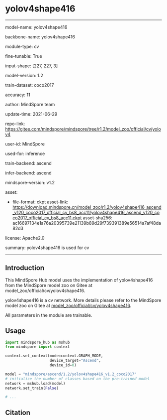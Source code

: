 # yolov4shape416

---

model-name: yolov4shape416

backbone-name: yolov4shape416

module-type: cv

fine-tunable: True

input-shape: [227, 227, 3]

model-version: 1.2

train-dataset: coco2017

accuracy: 11

author: MindSpore team

update-time: 2021-06-29

repo-link: <https://gitee.com/mindspore/mindspore/tree/r1.2/model_zoo/official/cv/yolov4>

user-id: MindSpore

used-for: inference

train-backend: ascend

infer-backend: ascend

mindspore-version: v1.2

asset:

-
    file-format: ckpt
    asset-link: <https://download.mindspore.cn/model_zoo/r1.2/yolov4shape416_ascend_v120_coco2017_official_cv_bs8_acc11/yolov4shape416_ascend_v120_coco2017_official_cv_bs8_acc11.ckpt>
    asset-sha256: ac16697134e1a76a20395739e21139b89d29f739391389e56514a7af48da82d3

license: Apache2.0

summary: yolov4shape416 is used for cv

---

## Introduction

This MindSpore Hub model uses the implementation of yolov4shape416 from the MindSpore model zoo on Gitee at model_zoo/official/cv/yolov4shape416.

yolov4shape416 is a cv network. More details please refer to the MindSpore model zoo on Gitee at [model_zoo/official/cv/yolov4shape416](https://gitee.com/mindspore/mindspore/blob/r1.2/model_zoo/official/cv/yolov4/README.md).

All parameters in the module are trainable.

## Usage

```python
import mindspore_hub as mshub
from mindspore import context

context.set_context(mode=context.GRAPH_MODE,
                    device_target="Ascend",
                    device_id=0)

model = "mindspore/ascend/1.2/yolov4shape416_v1.2_coco2017"
# initialize the number of classes based on the pre-trained model
network = mshub.load(model)
network.set_train(False)

# ...
```

## Citation
